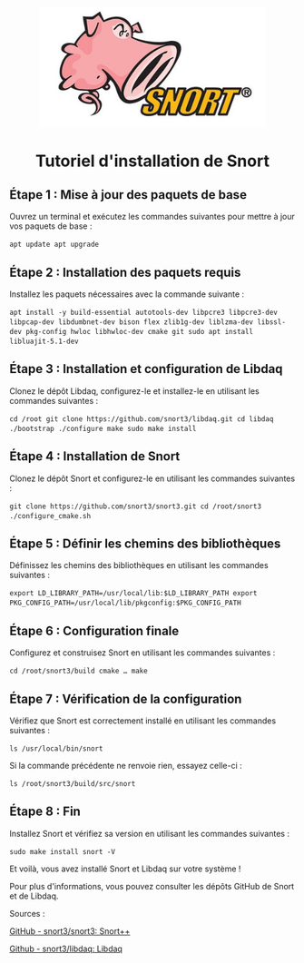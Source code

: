 <p align="center">
    <img src="snort.jpg" alt="PartageRO" style="width: 400px;" />
</p>
<h1 align="center">Tutoriel d'installation de Snort</h1>
 
## Étape 1 : Mise à jour des paquets de base
Ouvrez un terminal et exécutez les commandes suivantes pour mettre à jour vos paquets de base :

```apt update apt upgrade```


## Étape 2 : Installation des paquets requis
Installez les paquets nécessaires avec la commande suivante :

```apt install -y build-essential autotools-dev libpcre3 libpcre3-dev libpcap-dev libdumbnet-dev bison flex zlib1g-dev liblzma-dev libssl-dev pkg-config hwloc libhwloc-dev cmake git sudo apt install libluajit-5.1-dev```


## Étape 3 : Installation et configuration de Libdaq
Clonez le dépôt Libdaq, configurez-le et installez-le en utilisant les commandes suivantes :

```cd /root git clone https://github.com/snort3/libdaq.git cd libdaq ./bootstrap ./configure make sudo make install```

## Étape 4 : Installation de Snort
Clonez le dépôt Snort et configurez-le en utilisant les commandes suivantes :

```git clone https://github.com/snort3/snort3.git cd /root/snort3 ./configure_cmake.sh```


## Étape 5 : Définir les chemins des bibliothèques 
Définissez les chemins des bibliothèques en utilisant les commandes suivantes :

```export LD_LIBRARY_PATH=/usr/local/lib:$LD_LIBRARY_PATH export PKG_CONFIG_PATH=/usr/local/lib/pkgconfig:$PKG_CONFIG_PATH```


## Étape 6 : Configuration finale
Configurez et construisez Snort en utilisant les commandes suivantes :

``` cd /root/snort3/build cmake … make ```


## Étape 7 : Vérification de la configuration
Vérifiez que Snort est correctement installé en utilisant les commandes suivantes :

```ls /usr/local/bin/snort```

Si la commande précédente ne renvoie rien, essayez celle-ci :

```ls /root/snort3/build/src/snort```


## Étape 8 : Fin
Installez Snort et vérifiez sa version en utilisant les commandes suivantes :

```sudo make install snort -V```


Et voilà, vous avez installé Snort et Libdaq sur votre système !

Pour plus d'informations, vous pouvez consulter les dépôts GitHub de Snort et de Libdaq.

Sources :

[GitHub - snort3/snort3: Snort++](https://github.com/snort3/snort3)

[Github - snort3/libdaq: Libdaq ](https://github.com/snort3/libdaq)